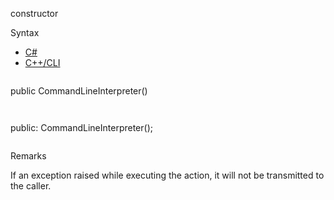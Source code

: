 constructor

Syntax

* [C#](#i-syntax-CS)
* [C++/CLI](#i-syntax-CPP2005)

```
```
public CommandLineInterpreter()
```
```

```
```
public:
CommandLineInterpreter();
```
```

Remarks

If an exception raised while executing the action, it will not be transmitted to the caller.

